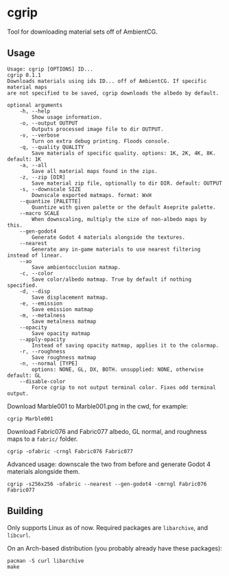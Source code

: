 # cgrip

Tool for downloading material sets off of AmbientCG.

## Usage

```
Usage: cgrip [OPTIONS] ID...
cgrip 0.1.1
Downloads materials using ids ID... off of AmbientCG. If specific material maps
are not specified to be saved, cgrip downloads the albedo by default.

optional arguments
    -h, --help
        Show usage information.
    -o, --output OUTPUT
        Outputs processed image file to dir OUTPUT.
    -v, --verbose
        Turn on extra debug printing. Floods console.
    -q, --quality QUALITY
        Save materials of specific quality. options: 1K, 2K, 4K, 8K. default: 1K
    -a, --all
        Save all material maps found in the zips.
    -z, --zip [DIR]
        Save material zip file, optionally to dir DIR. default: OUTPUT
    -s, --downscale SIZE
        Downscale exported matmaps. format: WxH
    --quantize [PALETTE]
        Quantize with given palette or the default Aseprite palette.
    --macro SCALE
        When downscaling, multiply the size of non-albedo maps by this.
    --gen-godot4
        Generate Godot 4 materials alongside the textures.
    --nearest
        Generate any in-game materials to use nearest filtering instead of linear.
    --ao
        Save ambientocclusion matmap.
    -c, --color
        Save color/albedo matmap. True by default if nothing specified.
    -d, --disp
        Save displacement matmap.
    -e, --emission
        Save emission matmap
    -m, --metalness
        Save metalness matmap
    --opacity
        Save opacity matmap
    --apply-opacity
        Instead of saving opacity matmap, applies it to the colormap.
    -r, --roughness
        Save roughness matmap
    -n, --normal [TYPE]
        options: NONE, GL, DX, BOTH. unsupplied: NONE, otherwise default: GL
    --disable-color
        Force cgrip to not output terminal color. Fixes odd terminal output.
```

Download Marble001 to Marble001.png in the cwd, for example:
```
cgrip Marble001
```

Download Fabric076 and Fabric077 albedo, GL normal, and roughness maps to a
`fabric/` folder.
```
cgrip -ofabric -crngl Fabric076 Fabric077
```

Advanced usage: downscale the two from before and generate Godot 4 materials
alongside them.
```
cgrip -s256x256 -ofabric --nearest --gen-godot4 -cmrngl Fabric076 Fabric077
```

## Building

Only supports Linux as of now. Required packages are `libarchive`,
and `libcurl`.

On an Arch-based distribution (you probably already have these packages):
```
pacman -S curl libarchive
make
```
